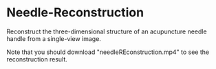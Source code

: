 # Needle-Reconstruction
Reconstruct the three-dimensional structure of an acupuncture needle handle from a single-view image.



Note that you should download "needleREconstruction.mp4" to see the reconstruction result.
